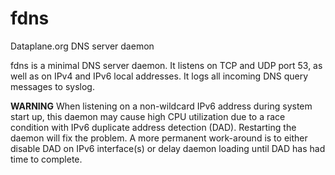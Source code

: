# fdns
Dataplane.org DNS server daemon

fdns is a minimal DNS server daemon.  It listens on TCP and UDP port 53,
as well as on IPv4 and IPv6 local addresses.  It logs all incoming DNS
query messages to syslog.

**WARNING** When listening on a non-wildcard IPv6 address during system
start up, this daemon may cause high CPU utilization due to a race
condition with IPv6 duplicate address detection (DAD).  Restarting the
daemon will fix the problem.  A more permanent work-around is to either
disable DAD on IPv6 interface(s) or delay daemon loading until DAD has
had time to complete.

